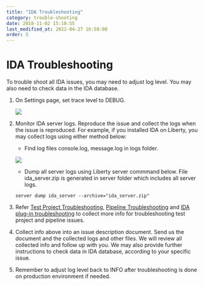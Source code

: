 ```yaml
---
title: "IDA Troubleshooting"
category: trouble-shooting
date: 2018-11-02 15:10:55
last_modified_at: 2022-04-27 16:50:00
order: 5
---
```


# IDA Troubleshooting
To trouble shoot all IDA issues, you may need to adjust log level. You may also need to check data in the IDA database.

1. On Settings page, set trace level to DEBUG.

   ![][set_log_level]

2. Monitor IDA server logs. Reproduce the issue and collect the logs when the issue is reproduced. For example, if you installed IDA on Liberty, you may collect logs using either method below:
   - Find log files console.log, message.log in logs folder.

   ![][get_logs]

   - Dump all server logs using Liberty server commmand below. File ida_server.zip is generated in server folder which includes all server logs.
   ```
   server dump ida_server --archive="ida_server.zip"
   ```

3. Refer [Test Project Troubleshooting](https://sdc-china.github.io/IDA-doc/trouble-shooting/trouble-shooting-ida-test-project.html), [Pipeline Troubleshooting](https://sdc-china.github.io/IDA-doc/trouble-shooting/trouble-shooting-ida-pipeline.html) and [IDA plug-in troubleshooting](https://sdc-china.github.io/IDA-doc/trouble-shooting/trouble-shooting-ida-plugin.html) to collect more info for troubleshooting test project and pipeline issues.

4. Collect info above into an issue description document. Send us the document and the collected logs and other files. We will review all collected info and follow up with you. We may also provide further instructions to check data in IDA database, according to your specific issue.

5. Remember to adjust log level back to INFO after troubleshooting is done on production environment if needed.


[set_log_level]: ../images/troubleshooting/set_log_level.png
[get_logs]: ../images/troubleshooting/get_logs.png